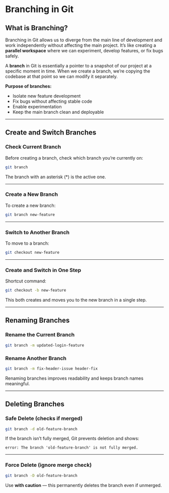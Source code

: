 # Branching in Git

## What is Branching?

Branching in Git allows us to diverge from the main line of development and work independently without affecting the main project.
It’s like creating a **parallel workspace** where we can experiment, develop features, or fix bugs safely.

A **branch** in Git is essentially a pointer to a snapshot of our project at a specific moment in time.
When we create a branch, we’re copying the codebase at that point so we can modify it separately.

**Purpose of branches:**

- Isolate new feature development
- Fix bugs without affecting stable code
- Enable experimentation
- Keep the main branch clean and deployable

---

## Create and Switch Branches

### Check Current Branch

Before creating a branch, check which branch you’re currently on:

```bash
git branch
```

The branch with an asterisk (*) is the active one.

---

### Create a New Branch

To create a new branch:

```bash
git branch new-feature
```

---

### Switch to Another Branch

To move to a branch:

```bash
git checkout new-feature
```

---

### Create and Switch in One Step

Shortcut command:

```bash
git checkout -b new-feature
```

This both creates and moves you to the new branch in a single step.

---

## Renaming Branches

### Rename the Current Branch

```bash
git branch -m updated-login-feature
```

### Rename Another Branch

```bash
git branch -m fix-header-issue header-fix
```

Renaming branches improves readability and keeps branch names meaningful.

---

## Deleting Branches

### Safe Delete (checks if merged)

```bash
git branch -d old-feature-branch
```

If the branch isn’t fully merged, Git prevents deletion and shows:

```
error: The branch 'old-feature-branch' is not fully merged.
```

---

### Force Delete (ignore merge check)

```bash
git branch -D old-feature-branch
```

Use **with caution** — this permanently deletes the branch even if unmerged.
